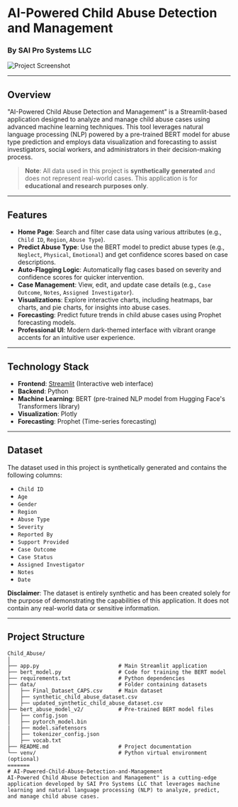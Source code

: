 
# **AI-Powered Child Abuse Detection and Management**
### **By SAI Pro Systems LLC**

![Project Screenshot](https://path-to-your-screenshot.png)

---

## **Overview**
"AI-Powered Child Abuse Detection and Management" is a Streamlit-based application designed to analyze and manage child abuse cases using advanced machine learning techniques. This tool leverages natural language processing (NLP) powered by a pre-trained BERT model for abuse type prediction and employs data visualization and forecasting to assist investigators, social workers, and administrators in their decision-making process.

> **Note**: All data used in this project is **synthetically generated** and does not represent real-world cases. This application is for **educational and research purposes only**.

---

## **Features**
- **Home Page**: Search and filter case data using various attributes (e.g., `Child ID`, `Region`, `Abuse Type`).
- **Predict Abuse Type**: Use the BERT model to predict abuse types (e.g., `Neglect`, `Physical`, `Emotional`) and get confidence scores based on case descriptions.
- **Auto-Flagging Logic**: Automatically flag cases based on severity and confidence scores for quicker intervention.
- **Case Management**: View, edit, and update case details (e.g., `Case Outcome`, `Notes`, `Assigned Investigator`).
- **Visualizations**: Explore interactive charts, including heatmaps, bar charts, and pie charts, for insights into abuse cases.
- **Forecasting**: Predict future trends in child abuse cases using Prophet forecasting models.
- **Professional UI**: Modern dark-themed interface with vibrant orange accents for an intuitive user experience.

---

## **Technology Stack**
- **Frontend**: [Streamlit](https://streamlit.io/) (Interactive web interface)
- **Backend**: Python
- **Machine Learning**: BERT (pre-trained NLP model from Hugging Face's Transformers library)
- **Visualization**: Plotly
- **Forecasting**: Prophet (Time-series forecasting)

---

## **Dataset**
The dataset used in this project is synthetically generated and contains the following columns:
- `Child ID`
- `Age`
- `Gender`
- `Region`
- `Abuse Type`
- `Severity`
- `Reported By`
- `Support Provided`
- `Case Outcome`
- `Case Status`
- `Assigned Investigator`
- `Notes`
- `Date`

**Disclaimer**: The dataset is entirely synthetic and has been created solely for the purpose of demonstrating the capabilities of this application. It does not contain any real-world data or sensitive information.

---

## **Project Structure**
```plaintext
Child_Abuse/
│
├── app.py                         # Main Streamlit application
├── bert_model.py                  # Code for training the BERT model
├── requirements.txt               # Python dependencies
├── data/                          # Folder containing datasets
│   ├── Final_Dataset_CAPS.csv     # Main dataset
│   ├── synthetic_child_abuse_dataset.csv
│   ├── updated_synthetic_child_abuse_dataset.csv
├── bert_abuse_model_v2/           # Pre-trained BERT model files
│   ├── config.json
│   ├── pytorch_model.bin
|   ├── model.safetensors
│   ├── tokenizer_config.json
│   ├── vocab.txt
├── README.md                      # Project documentation
└── venv/                          # Python virtual environment (optional)
=======
# AI-Powered-Child-Abuse-Detection-and-Management
AI-Powered Child Abuse Detection and Management" is a cutting-edge application developed by SAI Pro Systems LLC that leverages machine learning and natural language processing (NLP) to analyze, predict, and manage child abuse cases.

